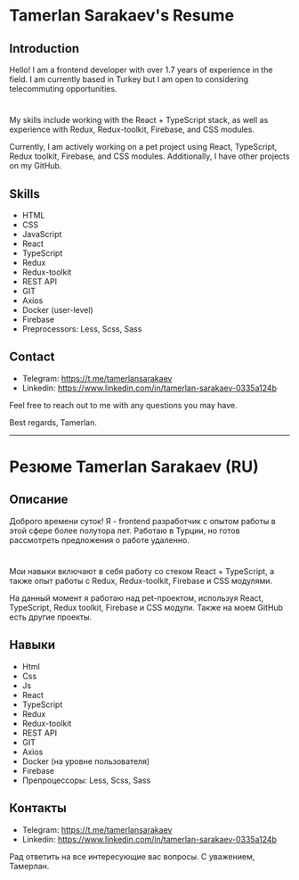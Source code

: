 # Tamerlan Sarakaev's Resume

## Introduction
Hello! 
I am a frontend developer with over 1.7 years of experience in the field. 
I am currently based in Turkey but I am open to considering telecommuting opportunities.
#

My skills include working with the React + TypeScript stack, as well as experience with Redux, Redux-toolkit, Firebase, and CSS modules.

Currently, I am actively working on a pet project using React, TypeScript, Redux toolkit, Firebase, and CSS modules. Additionally, I have other projects on my GitHub.

## Skills
- HTML
- CSS
- JavaScript
- React
- TypeScript
- Redux
- Redux-toolkit
- REST API
- GIT
- Axios
- Docker (user-level)
- Firebase
- Preprocessors: Less, Scss, Sass

## Contact
- Telegram: https://t.me/tamerlansarakaev
- Linkedin: https://www.linkedin.com/in/tamerlan-sarakaev-0335a124b

Feel free to reach out to me with any questions you may have.

Best regards,
Tamerlan.
_______________________

# Резюме Tamerlan Sarakaev (RU)

## Описание
Доброго времени суток! 
Я - frontend разработчик с опытом работы в этой сфере более полутора лет. 
Работаю в Турции, но готов рассмотреть предложения о работе удаленно. 

#
Мои навыки включают в себя работу со стеком React + TypeScript, а также опыт работы с Redux, Redux-toolkit, Firebase и CSS модулями. 

На данный момент я работаю над pet-проектом, используя React, TypeScript, Redux toolkit, Firebase и CSS модули. Также на моем GitHub есть другие проекты.

## Навыки
- Html
- Css
- Js
- React
- TypeScript
- Redux
- Redux-toolkit
- REST API
- GIT
- Axios
- Docker (на уровне пользователя)
- Firebase
- Препроцессоры: Less, Scss, Sass

## Контакты
- Telegram: https://t.me/tamerlansarakaev
- Linkedin: https://www.linkedin.com/in/tamerlan-sarakaev-0335a124b

Рад ответить на все интересующие вас вопросы.
С уважением, Тамерлан.

